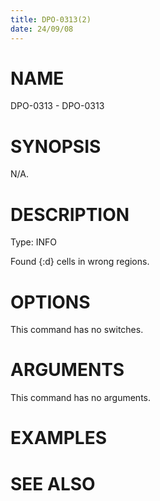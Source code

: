 ```yaml
---
title: DPO-0313(2)
date: 24/09/08
---
```


# NAME

DPO-0313 - DPO-0313

# SYNOPSIS

N/A.

# DESCRIPTION

Type: INFO

Found {:d} cells in wrong regions.

# OPTIONS

This command has no switches.

# ARGUMENTS

This command has no arguments.

# EXAMPLES

# SEE ALSO
